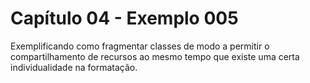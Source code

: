 # Capítulo 04 - Exemplo 005
 Exemplificando como fragmentar classes de modo a permitir o compartilhamento de recursos ao mesmo tempo que existe uma certa individualidade na formatação.